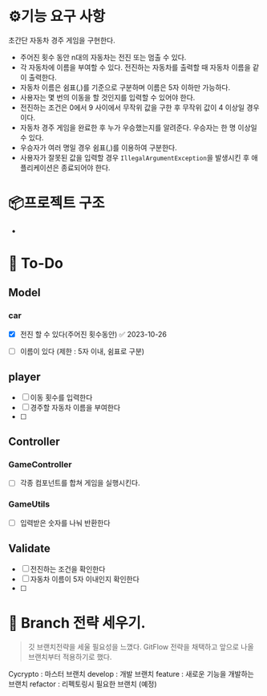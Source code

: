 # ⚙️기능 요구 사항
초간단 자동차 경주 게임을 구현한다.

- 주어진 횟수 동안 n대의 자동차는 전진 또는 멈출 수 있다.
- 각 자동차에 이름을 부여할 수 있다. 전진하는 자동차를 출력할 때 자동차 이름을 같이 출력한다.
- 자동차 이름은 쉼표(,)를 기준으로 구분하며 이름은 5자 이하만 가능하다.
- 사용자는 몇 번의 이동을 할 것인지를 입력할 수 있어야 한다.
- 전진하는 조건은 0에서 9 사이에서 무작위 값을 구한 후 무작위 값이 4 이상일 경우이다.
- 자동차 경주 게임을 완료한 후 누가 우승했는지를 알려준다. 우승자는 한 명 이상일 수 있다.
- 우승자가 여러 명일 경우 쉼표(,)를 이용하여 구분한다.
- 사용자가 잘못된 값을 입력할 경우 `IllegalArgumentException`을 발생시킨 후 애플리케이션은 종료되어야 한다.


# 📦프로젝트 구조
-

# 🔎 To-Do
## Model
### car
- [x] 전진 할 수 있다(주어진 횟수동안) ✅ 2023-10-26
- [ ] 이름이 있다 (제한 : 5자 이내, 쉼표로 구분)


## player
- [ ] 이동 횟수를 입력한다
- [ ] 경주할 자동차 이름을 부여한다 
- [ ] 


## Controller
### GameController
- [ ] 각종 컴포넌트를 합쳐 게임을 실행시킨다.

### GameUtils
- [ ] 입력받은 숫자를 나눠 반환한다

## Validate
- [ ] 전진하는 조건을 확인한다
- [ ] 자동차 이름이 5자 이내인지 확인한다
- [ ] 

#  🌳 Branch 전략 세우기.
> 깃 브랜치전략을 세울 필요성을 느꼈다. 
> GitFlow 전략을 채택하고 앞으로 나올 브랜치부터 적용하기로 했다.

Cycrypto : 마스터 브랜치
develop : 개발 브랜치
feature : 새로운 기능을 개발하는 브랜치
refactor : 리펙토링시 필요한 브랜치 (예정)